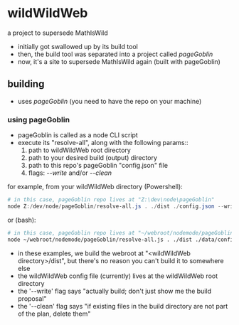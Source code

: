 # wildWildWeb
a project to supersede MathIsWild
- initially got swallowed up by its build tool
- then, the build tool was separated into a project called *pageGoblin*
- now, it's a site to supersede MathIsWild again (built with pageGoblin)

## building
- uses *pageGoblin* (you need to have the repo on your machine)

### using pageGoblin
- pageGoblin is called as a node CLI script
- execute its "resolve-all", along with the following params::
    1. path to wildWildWeb root directory
    2. path to your desired build (output) directory
    3. path to this repo's pageGoblin "config.json" file
    4. flags: *--write* and/or *--clean* 

for example, from your wildWildWeb directory (Powershell):
```powershell
# in this case, pageGoblin repo lives at "Z:\dev\node\pageGoblin"
node Z:/dev/node/pageGoblin/resolve-all.js . ./dist ./config.json --write --clean
```
or (bash):
```bash
# in this case, pageGoblin repo lives at "~/webroot/nodemode/pageGoblin"
node ~/webroot/nodemode/pageGoblin/resolve-all.js . ./dist ./data/config.json --write --clean
```

- in these examples, we build the webroot at "&lt;wildWildWeb directory&gt;/dist", but there's no reason you can't build it to somewhere else
- the wildWildWeb config file (currently) lives at the wildWildWeb root directory
- the '--write' flag says "actually build; don't just show me the build proposal"
- the '--clean' flag says "if existing files in the build directory are not part of the plan, delete them"